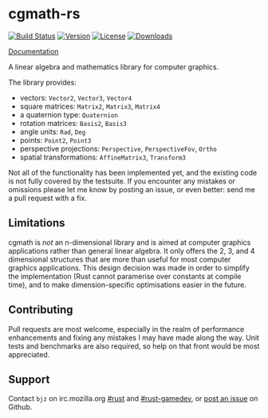 # cgmath-rs

[![Build Status](https://travis-ci.org/bjz/cgmath.svg?branch=master)](https://travis-ci.org/bjz/cgmath)
[![Version](https://img.shields.io/crates/v/cgmath.svg)](https://crates.io/crates/cgmath)
[![License](https://img.shields.io/crates/l/cgmath.svg)](https://github.com/bjz/cgmath/blob/master/LICENSE)
[![Downloads](https://img.shields.io/crates/d/cgmath.svg)](https://crates.io/crates/cgmath)

[Documentation](http://bjz.github.io/cgmath)

A linear algebra and mathematics library for computer graphics.

The library provides:

- vectors: `Vector2`, `Vector3`, `Vector4`
- square matrices: `Matrix2`, `Matrix3`, `Matrix4`
- a quaternion type: `Quaternion`
- rotation matrices: `Basis2`, `Basis3`
- angle units: `Rad`, `Deg`
- points: `Point2`, `Point3`
- perspective projections: `Perspective`, `PerspectiveFov`, `Ortho`
- spatial transformations: `AffineMatrix3`, `Transform3`

Not all of the functionality has been implemented yet, and the existing code
is not fully covered by the testsuite. If you encounter any mistakes or
omissions please let me know by posting an issue, or even better: send me a
pull request with a fix.

## Limitations

cgmath is _not_ an n-dimensional library and is aimed at computer graphics
applications rather than general linear algebra. It only offers the 2, 3, and
4 dimensional structures that are more than useful for most computer graphics
applications. This design decision was made in order to simplify the
implementation (Rust cannot paramerise over constants at compile time), and to
make dimension-specific optimisations easier in the future.

## Contributing

Pull requests are most welcome, especially in the realm of performance
enhancements and fixing any mistakes I may have made along the way. Unit tests
and benchmarks are also required, so help on that front would be most
appreciated.

## Support

Contact `bjz` on irc.mozilla.org [#rust](http://mibbit.com/?server=irc.mozilla.org&channel=%23rust)
and [#rust-gamedev](http://mibbit.com/?server=irc.mozilla.org&channel=%23rust-gamedev),
or [post an issue](https://github.com/bjz/cgmath/issues/new) on Github.
